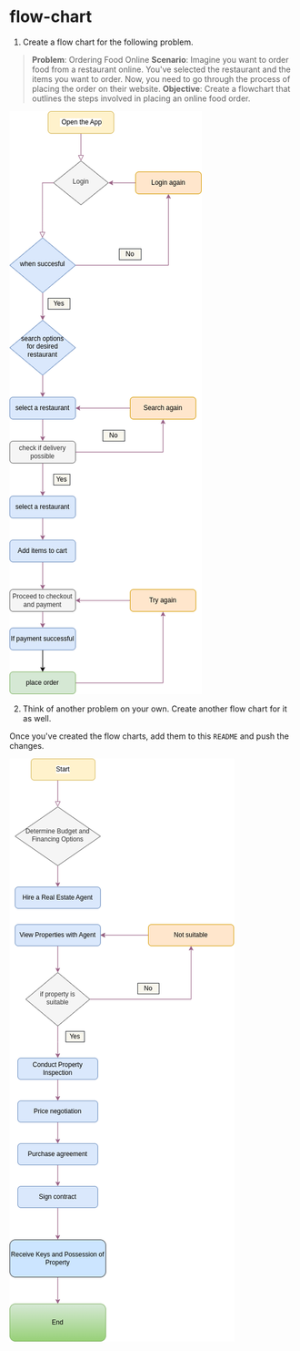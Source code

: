 # flow-chart

1. Create a flow chart for the following problem. 
> **Problem**: Ordering Food Online
> **Scenario**: Imagine you want to order food from a restaurant online. You've selected the restaurant and the items you want to order. Now, you need to go through the process of placing the order on their website.
> **Objective**: Create a flowchart that outlines the steps involved in placing an online food order.


![Fooddelivery](Fooddelivery.png)

2. Think of another problem on your own. Create another flow chart for it as well.

Once you've created the flow charts, add them to this `README` and push the changes.


![House-purchase](house.png)
